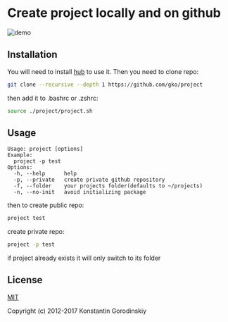 # Create project locally and on github

![demo](https://github.com/gko/project/raw/master/demo.gif)

## Installation

You will need to install [hub](https://github.com/github/hub) to use it.
Then you need to clone repo:
```bash
git clone --recursive --depth 1 https://github.com/gko/project
```

then add it to .bashrc or .zshrc:
```bash
source ./project/project.sh
```

## Usage
```
Usage: project [options]
Example:
  project -p test
Options:
  -h, --help      help
  -p, --private   create private github repository
  -f, --folder    your projects folder(defaults to ~/projects)
  -n, --no-init   avoid initializing package
```

then to create public repo:
```bash
project test
```

create private repo:
```bash
project -p test
```

if project already exists it will only switch to its folder

## License

[MIT](http://opensource.org/licenses/MIT)

Copyright (c) 2012-2017 Konstantin Gorodinskiy
